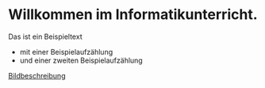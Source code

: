 # Willkommen im Informatikunterricht.
Das ist ein Beispieltext
- mit einer Beispielaufzählung
- und einer zweiten Beispielaufzählung

[Bildbeschreibung](/public/C155920F-1CD0-4147-960C-5754CD4425C8.jpeg)


